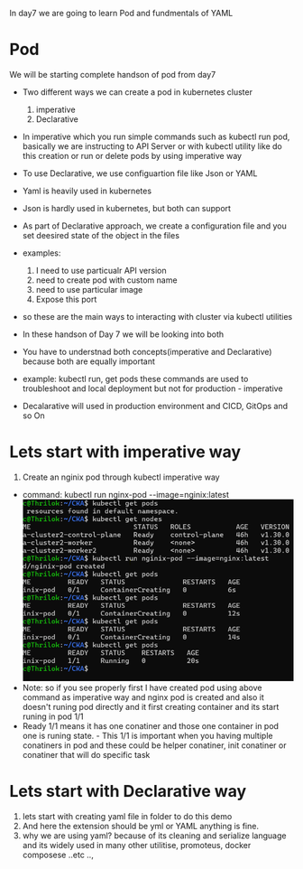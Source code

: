 In day7 we are going to learn Pod and fundmentals of YAML

# Pod
We will be starting complete handson of pod from day7

- Two different ways we can create a pod in kubernetes cluster
    1. imperative
    2. Declarative

- In imperative which you run simple commands such as kubectl run pod, basically we are instructing to API Server or with kubectl utility like do this creation or run or delete pods by using imperative way 

- To use Declarative, we use configuartion file like Json or YAML
- Yaml is heavily used in kubernetes
- Json is hardly used in kubernetes, but both can support

- As part of Declarative approach, we create a configuration file and you set deesired state of the object in the files
- examples:
    1. I need to use particualr API version
    2. need to create pod with custom name
    3. need to use particular image
    4. Expose this port 

- so these are the main ways to interacting with cluster via kubectl utilities

- In these handson of Day 7 we will be looking into both 
- You have to understnad both concepts(imperative and Declarative) because both are equally important
- example: kubectl run, get pods these commands are used to troubleshoot and local deployment but not for production - imperative 
- Decalarative will used in production environment and CICD, GitOps and so On

# Lets start with imperative way

1. Create an nginix pod through kubectl imperative way
- command: kubectl run nginx-pod --image=nginix:latest
![alt text](image.png)
- Note: so if you see properly first I have created pod using above command as imperative way and nginx pod is created and also it doesn't runing pod directly and it first creating container and its start runing in pod 1/1 
- Ready 1/1 means it has one conatiner and those one container in pod one is runing state. - This 1/1 is important when you having multiple conatiners in pod and these could be helper conatiner, init conatiner or conatiner that will do specific task


# Lets start with Declarative way

1. lets start with creating yaml file in folder to do this demo
2. And here the extension should be yml or YAML anything is fine.
3. why we are using yaml? because of its cleaning and serialize language and its widely used in many other utilitise, promoteus, docker composese ..etc ..,


